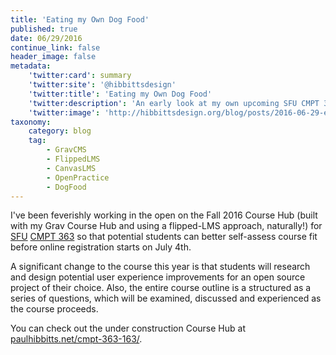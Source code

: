 ```yaml
---
title: 'Eating my Own Dog Food'
published: true
date: 06/29/2016
continue_link: false
header_image: false
metadata:
    'twitter:card': summary
    'twitter:site': '@hibbittsdesign'
    'twitter:title': 'Eating my Own Dog Food'
    'twitter:description': 'An early look at my own upcoming SFU CMPT 363 course site, built using the Grav Course Hub.'
    'twitter:image': 'http://hibbittsdesign.org/blog/posts/2016-06-29-eating-my-own-dog-food/cmpt-363-163.png'
taxonomy:
    category: blog
    tag:
        - GravCMS
        - FlippedLMS
        - CanvasLMS
        - OpenPractice
        - DogFood
---
```


I've been feverishly working in the open on the Fall 2016 Course Hub (built with my Grav Course Hub and using a flipped-LMS approach, naturally!) for [SFU](http://www.sfu.ca/) [CMPT 363](https://www.sfu.ca/students/calendar/2016/spring/courses/cmpt/363.html) so that potential students can better self-assess course fit before online registration starts on July 4th.  

A significant change to the course this year is that students will research and design potential user experience improvements for an open source project of their choice. Also, the entire course outline is a structured as a series of questions, which will be examined, discussed and experienced as the course proceeds.

You can check out the under construction Course Hub at [paulhibbitts.net/cmpt-363-163/](http://paulhibbitts.net/cmpt-363-163/).
